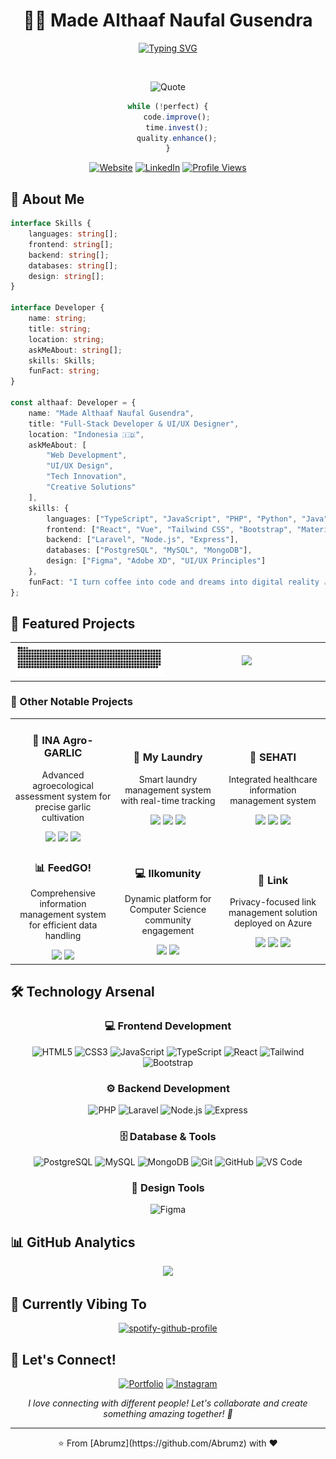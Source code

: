 # <div align="center">👨‍💻 Made Althaaf Naufal Gusendra</div>

<div align="center">

[![Typing SVG](https://readme-typing-svg.herokuapp.com?font=JetBrains+Mono&weight=600&size=30&duration=3000&pause=1000&color=2196F3&center=true&vCenter=true&random=false&width=600&height=70&lines=Frontend+Developer;Computer+Science+Student;Crafting+Digital+Experiences)](https://git.io/typing-svg)

&nbsp;

<div align="center">
  <img src="https://readme-typing-svg.herokuapp.com?font=Fira+Code&size=24&duration=4000&pause=1000&color=2196F3&center=true&vCenter=true&random=false&width=600&height=60&lines=Good+Software+Like+Wine+Takes+Time+🍷" alt="Quote" />
</div>

<div align="center">
  
```javascript
while (!perfect) {
    code.improve();
    time.invest();
    quality.enhance();
}
```
</div>

[![Website](https://img.shields.io/badge/Portfolio-porto.gusendra.site-2196F3?style=for-the-badge&logo=google-chrome&logoColor=white)](https://porto.gusendra.site)
[![LinkedIn](https://img.shields.io/badge/LinkedIn-Connect-0077B5?style=for-the-badge&logo=linkedin)](https://www.linkedin.com/in/160103made/)
[![Profile Views](https://komarev.com/ghpvc/?username=Abrumz&style=for-the-badge&color=2196F3)](https://github.com/Abrumz)

</div>

## 🚀 About Me

```typescript
interface Skills {
    languages: string[];
    frontend: string[];
    backend: string[];
    databases: string[];
    design: string[];
}

interface Developer {
    name: string;
    title: string;
    location: string;
    askMeAbout: string[];
    skills: Skills;
    funFact: string;
}

const althaaf: Developer = {
    name: "Made Althaaf Naufal Gusendra",
    title: "Full-Stack Developer & UI/UX Designer",
    location: "Indonesia 🇮🇩",
    askMeAbout: [
        "Web Development", 
        "UI/UX Design",
        "Tech Innovation",
        "Creative Solutions"
    ],
    skills: {
        languages: ["TypeScript", "JavaScript", "PHP", "Python", "Java"],
        frontend: ["React", "Vue", "Tailwind CSS", "Bootstrap", "Material UI"],
        backend: ["Laravel", "Node.js", "Express"],
        databases: ["PostgreSQL", "MySQL", "MongoDB"],
        design: ["Figma", "Adobe XD", "UI/UX Principles"]
    },
    funFact: "I turn coffee into code and dreams into digital reality ☕️"
};
```

## 🎯 Featured Projects

<table>
<tr>
<td align="center" width="50%">
    <img src="https://raw.githubusercontent.com/Platane/snk/output/github-contribution-grid-snake.svg" alt="snake animation" />
</td>
<td align="center" width="50%">
    <img height="180em" src="https://github-readme-stats.vercel.app/api/top-langs/?username=Abrumz&layout=compact&theme=tokyonight&hide_border=true&title_color=2196F3" />
</td>
</tr>
</table>

### 🌟 Other Notable Projects

<table>
<tr>
<td align="center" width="33%">
    <h3>🌱 INA Agro-GARLIC</h3>
    <p>Advanced agroecological assessment system for precise garlic cultivation</p>
    <img src="https://img.shields.io/badge/React-61DAFB?style=flat-square&logo=react&logoColor=black" />
    <img src="https://img.shields.io/badge/TypeScript-3178C6?style=flat-square&logo=typescript&logoColor=white" />
    <img src="https://img.shields.io/badge/Figma-F24E1E?style=flat-square&logo=figma&logoColor=white" />
</td>
<td align="center" width="33%">
    <h3>🧺 My Laundry</h3>
    <p>Smart laundry management system with real-time tracking</p>
    <img src="https://img.shields.io/badge/PHP-777BB4?style=flat-square&logo=php&logoColor=white" />
    <img src="https://img.shields.io/badge/MySQL-4479A1?style=flat-square&logo=mysql&logoColor=white" />
    <img src="https://img.shields.io/badge/Figma-F24E1E?style=flat-square&logo=figma&logoColor=white" />
</td>
<td align="center" width="33%">
    <h3>🏥 SEHATI</h3>
    <p>Integrated healthcare information management system</p>
    <img src="https://img.shields.io/badge/PHP-777BB4?style=flat-square&logo=php&logoColor=white" />
    <img src="https://img.shields.io/badge/Bootstrap-7952B3?style=flat-square&logo=bootstrap&logoColor=white" />
    <img src="https://img.shields.io/badge/Figma-F24E1E?style=flat-square&logo=figma&logoColor=white" />
</td>
</tr>
<tr>
<td align="center">
    <h3>📊 FeedGO!</h3>
    <p>Comprehensive information management system for efficient data handling</p>
    <img src="https://img.shields.io/badge/Figma-F24E1E?style=flat-square&logo=figma&logoColor=white" />
    <img src="https://img.shields.io/badge/UI/UX-FF4088?style=flat-square&logo=design&logoColor=white" />
</td>
<td align="center">
    <h3>💻 Ilkomunity</h3>
    <p>Dynamic platform for Computer Science community engagement</p>
    <img src="https://img.shields.io/badge/Astro-FF5D01?style=flat-square&logo=astro&logoColor=white" />
    <img src="https://img.shields.io/badge/Figma-F24E1E?style=flat-square&logo=figma&logoColor=white" />
</td>
<td align="center">
    <h3>🔗 Link</h3>
    <p>Privacy-focused link management solution deployed on Azure</p>
    <img src="https://img.shields.io/badge/Azure-0078D4?style=flat-square&logo=microsoft-azure&logoColor=white" />
    <img src="https://img.shields.io/badge/Linux-FCC624?style=flat-square&logo=linux&logoColor=black" />
    <img src="https://img.shields.io/badge/Docker-2496ED?style=flat-square&logo=docker&logoColor=white" />
</td>
</tr>
</table>

## 🛠️ Technology Arsenal

<div align="center">

### 💻 Frontend Development
![HTML5](https://img.shields.io/badge/HTML5-E34F26?style=for-the-badge&logo=html5&logoColor=white)
![CSS3](https://img.shields.io/badge/CSS3-1572B6?style=for-the-badge&logo=css3&logoColor=white)
![JavaScript](https://img.shields.io/badge/JavaScript-F7DF1E?style=for-the-badge&logo=javascript&logoColor=black)
![TypeScript](https://img.shields.io/badge/TypeScript-3178C6?style=for-the-badge&logo=typescript&logoColor=white)
![React](https://img.shields.io/badge/React-61DAFB?style=for-the-badge&logo=react&logoColor=black)
![Tailwind](https://img.shields.io/badge/Tailwind-06B6D4?style=for-the-badge&logo=tailwind-css&logoColor=white)
![Bootstrap](https://img.shields.io/badge/Bootstrap-7952B3?style=for-the-badge&logo=bootstrap&logoColor=white)

### ⚙️ Backend Development
![PHP](https://img.shields.io/badge/PHP-777BB4?style=for-the-badge&logo=php&logoColor=white)
![Laravel](https://img.shields.io/badge/Laravel-FF2D20?style=for-the-badge&logo=laravel&logoColor=white)
![Node.js](https://img.shields.io/badge/Node.js-339933?style=for-the-badge&logo=node.js&logoColor=white)
![Express](https://img.shields.io/badge/Express-000000?style=for-the-badge&logo=express&logoColor=white)

### 🗄️ Database & Tools
![PostgreSQL](https://img.shields.io/badge/PostgreSQL-4169E1?style=for-the-badge&logo=postgresql&logoColor=white)
![MySQL](https://img.shields.io/badge/MySQL-4479A1?style=for-the-badge&logo=mysql&logoColor=white)
![MongoDB](https://img.shields.io/badge/MongoDB-47A248?style=for-the-badge&logo=mongodb&logoColor=white)
![Git](https://img.shields.io/badge/Git-F05032?style=for-the-badge&logo=git&logoColor=white)
![GitHub](https://img.shields.io/badge/GitHub-181717?style=for-the-badge&logo=github&logoColor=white)
![VS Code](https://img.shields.io/badge/VS_Code-007ACC?style=for-the-badge&logo=visual-studio-code&logoColor=white)

### 🎨 Design Tools
![Figma](https://img.shields.io/badge/Figma-F24E1E?style=for-the-badge&logo=figma&logoColor=white)

</div>

## 📊 GitHub Analytics

<div align="center">
<img height="180em" src="https://github-readme-stats.vercel.app/api?username=Abrumz&show_icons=true&hide_border=true&count_private=true&include_all_commits=true&theme=tokyonight&title_color=2196F3&icon_color=2196F3" />
</div>

## 🎵 Currently Vibing To

<div align="center">

[![spotify-github-profile](https://spotify-github-profile.kittinanx.com/api/view?uid=21qr2yldwuxai4chdhekagsjq&cover_image=true&theme=default&show_offline=true&background_color=121212&interchange=true)](https://github.com/kittinan/spotify-github-profile)

</div>

## 🤝 Let's Connect!

<div align="center">

[![Portfolio](https://img.shields.io/badge/Portfolio-Visit%20Now-2196F3?style=for-the-badge&logo=google-chrome)](https://porto.gusendra.site)
[![Instagram](https://img.shields.io/badge/Instagram-E4405F?style=for-the-badge&logo=instagram&logoColor=white)](https://instagram.com/althaaf1601)

*I love connecting with different people! Let's collaborate and create something amazing together! 🚀*

</div>

---
<div align="center">
⭐️ From [Abrumz](https://github.com/Abrumz) with ❤️
</div>
